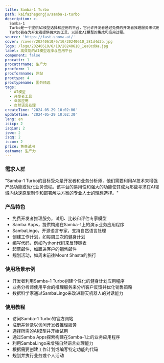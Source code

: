 ```yaml
---
title: Samba-1 Turbo
path: kaifazhegongju/samba-1-turbo
description: >-
  Samba-1
  Turbo是一个提供AI模型选择和应用的平台，它允许开发者通过免费的开发者推理服务来试用、比较和评估Samba-1中各种专家模型。此外，平台还提供一些构建在Samba-1之上的演示业务应用程序，以及开源语言专家SambaLingo。Samba-1
  Turbo旨在为开发者提供强大的工具，以简化AI模型的集成和应用过程。
source: 'https://fast.snova.ai/'
cover: /cover/20240610/6/10/20240610_381d4d3b.jpg
logo: /logo/20240610/6/10/20240610_1ea0cd9a.jpg
label: 高效能的AI模型选择与应用平台
component: false
procattr: 1
procattrname: 生产力
procform: 1
procformname: 网站
proctype: 4
proctypename: 国外精选
tags:
  - AI模型
  - 开发者工具
  - 业务应用
  - 自然语言处理
createTime: '2024-05-29 10:02:06'
updateTime: '2024-05-29 10:02:30'
lang: en
isicp: 2
isqian: 2
iswx: 2
isqq: 2
iscom: 2
price: 免费试用
catname: 生产力
---
```




### 需求人群
"Samba-1 Turbo的目标受众是开发者和业务分析师，他们需要利用AI技术来增强产品功能或优化业务流程。该平台的易用性和强大的功能使其成为那些寻求在AI领域内快速原型制作和部署解决方案的专业人士的理想选择。"

### 产品特色
* 免费开发者推理服务，试用、比较和评估专家模型
* Samba Apps，提供构建在Samba-1上的演示业务应用程序
* SambaLingo，开源语言专家，支持自然语言处理
* 创建工作计划，如每周三次的健身计划
* 编写代码，例如Python代码来反转链表
* 起草邮件，如跟进客户的销售邮件
* 规划活动，如周末前往Mount Shasta的旅行

### 使用场景示例
* 开发者利用Samba-1 Turbo创建个性化的健身计划应用程序
* 业务分析师使用平台的推理服务来分析客户反馈并优化销售策略
* 数据科学家通过SambaLingo来改进聊天机器人的对话能力

### 使用教程
* 访问Samba-1 Turbo的官方网站
* 注册并登录以访问开发者推理服务
* 选择所需的AI模型并开始试用
* 通过Samba Apps探索构建在Samba-1上的业务应用程序
* 利用SambaLingo来增强自然语言处理能力
* 根据需要创建工作计划或编写特定功能的代码
* 规划并执行业务或个人活动

  
